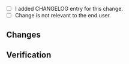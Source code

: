 <!--
    Keep PR title verbose enough and add prefix telling
    about what components it touches e.g "query:" or ".*:"
-->

<!--
    Don't forget about CHANGELOG!

    Changelog entry format:
    - [#<PR-id>](<PR-URL>) Thanos <Component> ...

    <PR-id> Id of your pull request.
    <PR-URL> URL of your PR such as https://github.com/thanos-io/thanos/pull/<PR-id>
    <Component> Component affected by your changes such as Query, Store, Receive.
-->

* [ ] I added CHANGELOG entry for this change.
* [ ] Change is not relevant to the end user.

## Changes

<!-- Enumerate changes you made -->

## Verification

<!-- How you tested it? How do you know it works? -->

